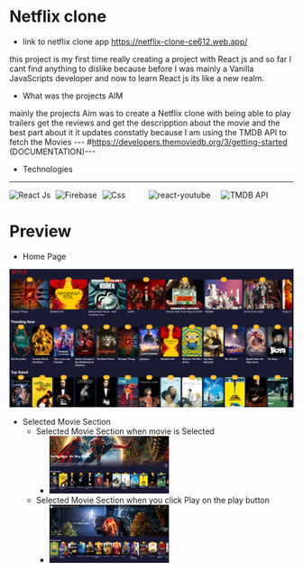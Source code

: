 # Netflix clone

- link to netflix clone app https://netflix-clone-ce612.web.app/

this project is my first time really creating a project with React js and so far I cant find anything to dislike because before I was mainly a Vanilla JavaScripts developer and now to learn React js its like a new realm.

* What was the projects AIM

mainly the projects Aim was to create a Netflix clone with being able to play trailers get the reviews and get the descripption about the movie and the best part about it it updates constatly because I am using the TMDB API to fetch the Movies --- #https://developers.themoviedb.org/3/getting-started (DOCUMENTATION)---

* Technologies

---

<div style="display: flex;">
  <img src="https://www.datocms-assets.com/45470/1631110818-logo-react-js.png" width="128" alt="React Js"/>
  <img src="https://firebase.google.com/images/social.png" width="128" alt="Firebase"/>
  <img src="https://i.pinimg.com/736x/e4/3e/4c/e43e4cd41ddffc21d2e6600dfca20306--logo-software-logotype.jpg" width="128" alt="Css"/>
  <img src="https://miro.medium.com/max/1046/1*h1sx53cAAHZukOZt0QPEXA.png" width="200" alt="react-youtube"/>
  <img src="https://www.themoviedb.org/assets/2/v4/logos/v2/blue_short-8e7b30f73a4020692ccca9c88bafe5dcb6f8a62a4c6bc55cd9ba82bb2cd95f6c.svg" width="200" alt="TMDB API"/>
</div>

# Preview

- Home Page
<img src="https://github.com/10Arman10/Netflix-clone/blob/main/src/assets/HomeScreenShot.png" />

- Selected Movie Section
  - Selected Movie Section when movie is Selected
    - <img src="https://github.com/10Arman10/Netflix-clone/blob/main/src/assets/MovieSelectScreenShot.png" width="49%"/>
  - Selected Movie Section when you click Play on the play button
    - <img src="https://github.com/10Arman10/Netflix-clone/blob/main/src/assets/TrailerPlayScreenShot.png" width="49%"/>
